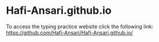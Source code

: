 # Hafi-Ansari.github.io
To access the typing practice website click the following link: https://github.com/Hafi-Ansari/Hafi-Ansari.github.io/ 

